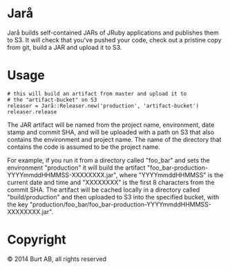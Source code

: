 # Jarå

Jarå builds self-contained JARs of JRuby applications and publishes them to S3. It will check that you've pushed your code, check out a pristine copy from git, build a JAR and upload it to S3.

# Usage

```
# this will build an artifact from master and upload it to
# the "artifact-bucket" on S3
releaser = Jarå::Releaser.new('production', 'artifact-bucket')
releaser.release
```

The JAR artifact will be named from the project name, environment, date stamp and commit SHA, and will be uploaded with a path on S3 that also contains the environment and project name. The name of the directory that contains the code is assumed to be the project name.

For example, if you run it from a directory called "foo_bar" and sets the environment "production" it will build the artifact "foo_bar-production-YYYYmmddHHMMSS-XXXXXXXX.jar", where "YYYYmmddHHMMSS" is the current date and time and "XXXXXXXX" is the first 8 characters from the commit SHA. The artifact will be cached locally in a directory called "build/production" and then uploaded to S3 into the specified bucket, with the key "production/foo_bar/foo_bar-production-YYYYmmddHHMMSS-XXXXXXXX.jar".

# Copyright

© 2014 Burt AB, all rights reserved